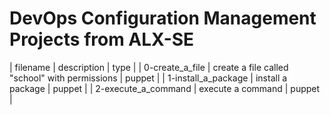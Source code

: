 # DevOps Configuration Management Projects from ALX-SE
| filename | description | type |
| 0-create_a_file | create a file called "school" with permissions | puppet |
| 1-install_a_package | install a package | puppet |
| 2-execute_a_command | execute a command | puppet |
